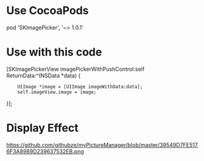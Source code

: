 # Use CocoaPods
 pod 'SKImagePicker', '~> 1.0.1'
 
# Use with this code
 
 [SKImagePickerView imagePickerWithPushControl:self ReturnData:^(NSData *data) {
 
        UIImage *image = [UIImage imageWithData:data];
        self.imageView.image = image;
    
 }];
 
 # Display Effect
 
 https://github.com/githubze/myPictureManager/blob/master/39549D7FE5176F3A8989D239637532EB.png


